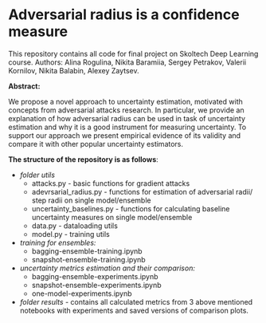 # Adversarial radius is a confidence measure
This repository contains all code for final project on Skoltech Deep Learning course. Authors: Alina Rogulina, Nikita Baramiia, Sergey Petrakov, Valerii Kornilov, 
Nikita Balabin, Alexey Zaytsev.

**Abstract:**

We propose a novel approach to uncertainty estimation, motivated with concepts from adversarial attacks research.
In particular, we provide an explanation of how adversarial radius can be used in task of uncertainty estimation and why it is a good instrument for measuring uncertainty. To support our approach we present empirical evidence of its validity and compare it with other popular uncertainty estimators.

**The structure of the repository is as follows**:
- *folder utils*
  - attacks.py - basic functions for gradient attacks
  - adevrsarial_radius.py - functions for estimation of adversarial radii/ step radii on single model/ensemble
  - uncertainty_baselines.py - functions for calculating baseline uncertainty measures on single model/ensemble
  - data.py - dataloading utils
  - model.py - training utils
- *training for ensembles:*
  - bagging-ensemble-training.ipynb
  - snapshot-ensemble-training.ipynb
- *uncertainty metrics estimation and their comparison:*
  - bagging-ensemble-experiments.ipynb
  - snapshot-ensemble-experiments.ipynb
  - one-model-experiments.ipynb
 - *folder results* - contains all calculated metrics from 3 above mentioned notebooks with experiments and saved versions of comparison plots.
